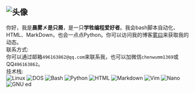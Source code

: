 ![头像](https://chenwumm.github.io/pic/avatar.jpg)
---

你好，我是**晨雾㐅是只屑**，是一只**学牲编程爱好者**。我会bash脚本自动化、HTML、MarkDown，也会一点点Python。你可以访问我的博客[雾曰](https://chenwumm.github.io/)来获取我的动态。  
联系方式:  
你可以通过邮箱`496163862@qq.com`来联系我，也可以加微信`chenwumm1369`或QQ`496163862`。  
技术栈:  
  ![Linux](https://img.shields.io/badge/-Linux-FCC624?style=flat&logo=linux&logoColor=black)
  ![DOS](https://img.shields.io/badge/-DOS-000000?style=flat&logo=windows&logoColor=white)
  ![Bash](https://img.shields.io/badge/-Bash-4EAA25?style=flat&logo=gnubash&logoColor=white)
  ![Python](https://img.shields.io/badge/-Python-3776AB?style=flat&logo=python&logoColor=white)
  ![HTML](https://img.shields.io/badge/-HTML-E34F26?style=flat&logo=html5&logoColor=white)
  ![Markdown](https://img.shields.io/badge/-Markdown-000000?style=flat&logo=markdown&logoColor=white)
  ![Vim](https://img.shields.io/badge/-Vim-019733?style=flat&logo=vim&logoColor=white)
  ![Nano](https://img.shields.io/badge/-Nano-4271AE?style=flat&logo=gnu&logoColor=white)
  ![GNU ed](https://img.shields.io/badge/-GNU%20ed-4D4D4D?style=flat&logo=gnu&logoColor=white)
<!---
- 👋 Hi, 我是 @chenwumm
- 👀 我的兴趣爱好:我喜欢编程,我会python,Bash编程语言 HTML, markdown标记语言
- 🌱 我目前正在学习:html
- 💞️ 我想跟你合作:
- 📫 如何联系我:我的微信号:chenwumm1369 QQ号:496163862
- 😄 笔名:晨雾
- ⚡ 有趣的事:
- 加微信QQ要发申请信息，不发申请不加。

chenwumm/chenwumm is a ✨ special ✨ repository because its `README.md` (this file) appears on your GitHub profile.
You can click the Preview link to take a look at your changes.
--->
